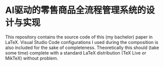 # AI驱动的零售商品全流程管理系统的设计与实现
This repository contains the source code of this (my bachelor) paper in LaTeX. Visual Studio Code configurations I used during the composition is also included for the sake of completeness. Theoretically this should (take some time) complete with a standard LaTeX distribution (TeX Live or MikTeX) without problem.
